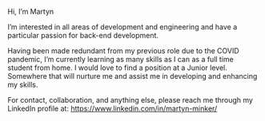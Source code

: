 Hi, I’m Martyn

I’m interested in all areas of development and engineering and have a particular passion for back-end development.

Having been made redundant from my previous role due to the COVID pandemic, I’m currently learning as many skills as I can as a full time student from home. I would love to find a position at a Junior level. Somewhere that will nurture me and assist me in developing and enhancing my skills. 

For contact, collaboration, and anything else, please reach me through my LinkedIn profile at: https://www.linkedin.com/in/martyn-minker/
